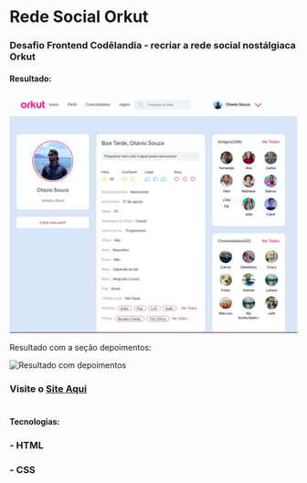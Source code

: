 # Rede Social Orkut
### Desafio Frontend Codêlandia - recriar a rede social nostálgiaca Orkut

#### Resultado:
![Resultado do desafio](./img/orkut-site.jpg)

Resultado com a seção depoimentos:

![Resultado com depoimentos](https://github.com/lucienelima8/Depoimentos_orkut/assets/137119392/f648bc76-be3d-4651-ad1b-4970015ab495)

### Visite o [Site Aqui](https://otaviosouza21.github.io/orkut/home.html)
#
#### Tecnologias:
### - HTML
### - CSS




